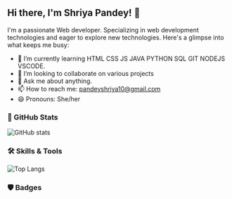 ## Hi there, I'm Shriya Pandey! 👋

I'm a passionate Web developer. Specializing in web development technologies and eager to explore new technologies. Here's a glimpse into what keeps me busy:

- 🌱 I’m currently learning HTML CSS JS JAVA PYTHON SQL GIT NODEJS VSCODE.
- 👯 I’m looking to collaborate on various projects
- 💬 Ask me about anything.
- 📫 How to reach me: pandeyshriya10@gmail.com 
- 😄 Pronouns: She/her

### 🚀 GitHub Stats

![GitHub stats](https://github-readme-stats.vercel.app/api?username=shriya-pandey08&show_icons=true&theme=radical)

### 🛠️ Skills & Tools

![Top Langs](https://github-readme-stats.vercel.app/api/top-langs/?username=shriya-pandey08&layout=compact&theme=radical)

### 🛡️ Badges



